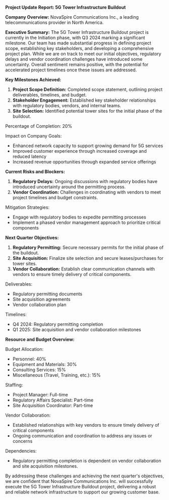**Project Update Report: 5G Tower Infrastructure Buildout**

**Company Overview:** NovaSpire Communications Inc., a leading telecommunications provider in North America.

**Executive Summary:**
The 5G Tower Infrastructure Buildout project is currently in the Initiation phase, with Q3 2024 marking a significant milestone. Our team has made substantial progress in defining project scope, establishing key stakeholders, and developing a comprehensive project plan. While we are on track to meet our initial objectives, regulatory delays and vendor coordination challenges have introduced some uncertainty. Overall sentiment remains positive, with the potential for accelerated project timelines once these issues are addressed.

**Key Milestones Achieved:**

1. **Project Scope Definition:** Completed scope statement, outlining project deliverables, timelines, and budget.
2. **Stakeholder Engagement:** Established key stakeholder relationships with regulatory bodies, vendors, and internal teams.
3. **Site Selection:** Identified potential tower sites for the initial phase of the buildout.

Percentage of Completion: 20%

Impact on Company Goals:

* Enhanced network capacity to support growing demand for 5G services
* Improved customer experience through increased coverage and reduced latency
* Increased revenue opportunities through expanded service offerings

**Current Risks and Blockers:**

1. **Regulatory Delays:** Ongoing discussions with regulatory bodies have introduced uncertainty around the permitting process.
2. **Vendor Coordination:** Challenges in coordinating with vendors to meet project timelines and budget constraints.

Mitigation Strategies:

* Engage with regulatory bodies to expedite permitting processes
* Implement a phased vendor management approach to prioritize critical components

**Next Quarter Objectives:**

1. **Regulatory Permitting:** Secure necessary permits for the initial phase of the buildout.
2. **Site Acquisition:** Finalize site selection and secure leases/purchases for tower sites.
3. **Vendor Collaboration:** Establish clear communication channels with vendors to ensure timely delivery of critical components.

Deliverables:

* Regulatory permitting documents
* Site acquisition agreements
* Vendor collaboration plan

Timelines:

* Q4 2024: Regulatory permitting completion
* Q1 2025: Site acquisition and vendor collaboration milestones

**Resource and Budget Overview:**

Budget Allocation:

* Personnel: 40%
* Equipment and Materials: 30%
* Consulting Services: 15%
* Miscellaneous (Travel, Training, etc.): 15%

Staffing:

* Project Manager: Full-time
* Regulatory Affairs Specialist: Part-time
* Site Acquisition Coordinator: Part-time

Vendor Collaboration:

* Established relationships with key vendors to ensure timely delivery of critical components
* Ongoing communication and coordination to address any issues or concerns

Dependencies:

* Regulatory permitting completion is dependent on vendor collaboration and site acquisition milestones.

By addressing these challenges and achieving the next quarter's objectives, we are confident that NovaSpire Communications Inc. will successfully execute the 5G Tower Infrastructure Buildout project, delivering a robust and reliable network infrastructure to support our growing customer base.